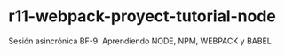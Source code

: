 # r11-webpack-proyect-tutorial-node
Sesión asincrónica BF-9: Aprendiendo NODE, NPM, WEBPACK y BABEL

